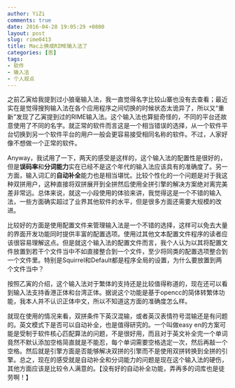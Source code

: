 ```yaml
---
author: YiZi
comments: true
date: 2016-04-28 19:05:29 +0800
layout: post
slug: rime0413
title: Mac上换成RIME输入法了
categories: [思]
tags:
- 软件
- 输入法
- 个人观点
---
```

之前乙寅给我提到过小狼毫输入法，我一直觉得名字比较山寨也没有去查看；最近实在是觉得搜狗输入法在各个应用程序之间切换的时候状态太诡异了，所以又“重新”发现了乙寅提到过的RIME输入法。这个输入法也算挺奇怪的，不同的平台还故意使用了不同的名字。就正常的软件而言这是一个相当错误的选择，从一个软件平台切换到另一个软件平台的用户一般会更容易接受相同名称的软件。不过，人家好像不想做一个正常的软件。

Anyway，我试用了一下，两天的感受是这样的，这个输入法的配置性是很好的，但是**误码率**和**分词能力**实在已经不是这个年代的输入法应该具有的准确度了。另一方面，输入词汇的**自动补全**能力也是相当堪忧。比较个性化的一个问题是对于我这种双拼用户，这种直接将双拼展开到全拼然后使用全拼引擎的解决方案绝对离完美差非常远。总体来说，就这一小段使用的体验来讲，我觉得这是一个不错的输入法，一些方面确实超过了业界其他软件的水平，但是很多方面还需要大规模的改进。

比较好的方面是使用配置文件来管理输入法是一个不错的选择，这样可以免去大量的界面开发功能同时提供丰富的配置选项。使用过其他文本配置文件程序的读者应该很容易理解这点。但是就这个输入法的配置文件而言，我个人认为以其将配置文件放置到若干个文件当中不如直接整合到一个文件，至少将同类的配置选项整合到一个文件里。特别是Squirrel和Default都是程序全局的设置，为什么要放置到两个文件当中？

按照乙寅的介绍，这个输入法对于繁体的支持还是比较值得称道的，现在还可以看到输入法支持香港正体和台湾正体。据说这个功能是基于opencc的简体转繁体功能，我本人并不认识正体中文，所以不知道这方面的准确度怎么样。

就现在使用的情况来看，双拼条件下英汉混输，或者英汉表情符号混输还是有问题的。英文模式下是否可以自动补全，也是值得研究的。一个叫做easy en的方案可能是受制于软件核心匹配算法的问题，不是很好用，而且对于英文补全完一个单词竟然不默认添加空格简直就是不能忍，每个单词需要空格选定一次，然后再敲一个空格。然后就是引擎方面是否能够解决双拼的引擎而不是使用双拼转换到全拼的引擎。总之，现在的感受就是自动补全和分词能力的问题是现在这个输入法的硬伤，其他方面应该是比较令人满意的。【没有好的自动补全功能，弄再多的词库也是徒劳啊！】

